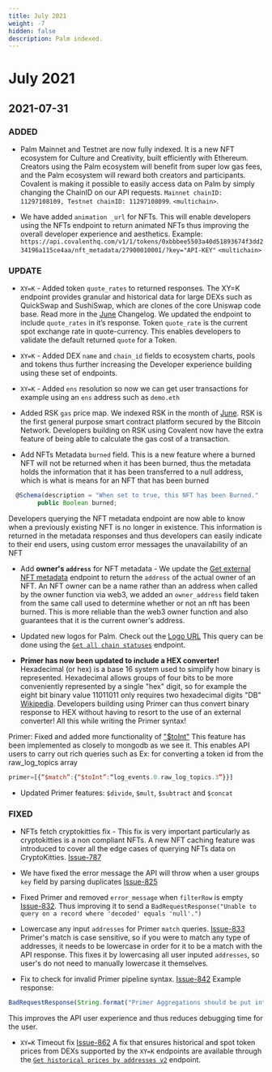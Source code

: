 ```yaml
---
title: July 2021
weight: -7
hidden: false
description: Palm indexed.
---
```


# July 2021

## 2021-07-31

### ADDED
- Palm Mainnet and Testnet are now fully indexed. It is a new NFT ecosystem for Culture and Creativity, built efficiently with Ethereum. Creators using the Palm ecosystem will benefit from super low gas fees, and the Palm ecosystem will reward both creators and participants. Covalent is making it possible to easily access data on Palm by simply changing the ChainID on our API requests. `Mainnet chainID: 11297108109, Testnet chainID: 11297108099`. `<multichain>`.

- We have added `animation _url` for NFTs. This will enable developers using the NFTs endpoint to return animated NFTs thus improving the overall developer experience and aesthetics. 
Example: `https://api.covalenthq.com/v1/1/tokens/0xbbbee5503a40d51893674f3dd234196a115ce4aa/nft_metadata/27900010001/?key="API-KEY"` `<multichain>`

### UPDATE
- `XY=K` - Added token `quote_rates` to returned responses. The XY=K endpoint provides granular and historical data for large DEXs such as QuickSwap and SushiSwap, which are clones of the core Uniswap code base. Read more in the [June](/docs/changelog/2021/june) Changelog. We updated the endpoint to include `quote_rates` in it’s response.  Token `quote_rate` is the current spot exchange rate in quote-currency. This enables developers to validate the default returned `quote` for a Token.

- `XY=K` - Added DEX `name` and `chain_id` fields to ecosystem charts, pools and tokens thus further increasing the Developer experience building using these set of endpoints. 

- `XY=K` - Added `ens` resolution so now we can get user transactions for example using an `ens` address such as `demo.eth` 

- Added RSK `gas` price map. We indexed RSK in the month of [June](/docs/changelog/2021/june). RSK is the first general purpose smart contract platform secured by the Bitcoin Network. Developers building on RSK using Covalent now have the extra feature of being able to calculate the gas cost of a transaction.

- Add NFTs Metadata `burned` field. This is a new feature where a burned NFT will not be returned when it has been burned, thus the metadata holds the information that it has been transferred to a null address, which is what is means for an NFT that has been burned 

```javascript
  @Schema(description = "When set to true, this NFT has been Burned."
        public Boolean burned;
```

Developers querying the NFT metadata endpoint are now able to know when a previously existing NFT is no longer in existence. This information is returned in the metadata responses and thus developers can easily indicate to their end users, using custom error messages the unavailability of an NFT

- Add **owner's `address`** for NFT metadata - We update the [Get external NFT metadata](https://www.covalenthq.com/docs/api/#get-/v1/{chain_id}/tokens/{contract_address}/nft_metadata/{token_id}/) endpoint to return the `address` of the actual owner of an NFT. An NFT owner can be a name rather than an address when called by the owner function via web3, we added an `owner_address` field taken from the same call used to determine whether or not an nft has been burned. This is more reliable than the web3 owner function and also guarantees that it is the current owner's address.

- Updated new logos for Palm. Check out the [Logo URL](https://www.covalenthq.com/static/images/icons/display-icons/palm-mainnet-logo.svg) This query can be done using the [`Get all chain statuses`](https://www.covalenthq.com/docs/api/#get-/v1/chains/status/) endpoint.

- **Primer has now been updated to include a HEX converter!** Hexadecimal (or hex) is a base 16 system used to simplify how binary is represented. Hexadecimal allows groups of four bits to be more conveniently represented by a single "hex" digit, so for example the eight bit binary value 11011011 only requires two hexadecimal digits "DB" [Wikipedia](https://simple.wikipedia.org/wiki/Hexadecimal). Developers building using Primer can thus convert binary response to HEX without having to resort to the use of an external converter! All this while writing the Primer syntax!

Primer: Fixed and added more functionality of ["$toInt"](https://docs.mongodb.com/manual/reference/operator/aggregation/toInt/) This feature has been implemented as closely to mongodb as we see it. This enables API users to carry out rich queries such as
Ex: for converting a token id from the raw_log_topics array 

```javascript
primer=[{“$match”:{“$toInt”:“log_events.0.raw_log_topics.3”}}]
```

- Updated Primer features: `$divide`, `$mult`, `$subtract` and `$concat`



### FIXED 

- NFTs fetch cryptokitties fix - This fix is very important particularly as cryptokitties is a non compliant NFTs. A new NFT caching feature was introduced to cover all the edge cases of querying NFTs data on CryptoKitties. [Issue-787](https://github.com/covalenthq/scout/issues/787)

- We have fixed the error message the API will throw when a user groups `key` field by parsing duplicates [Issue-825](https://github.com/covalenthq/scout/issues/825)

- Fixed Primer and removed `error_message` when `filterRow` is empty [Issue-832](https://github.com/covalenthq/scout/issues/832). Thus improving it to send a `BadRequestResponse("Unable to query on a record where 'decoded' equals 'null'.")`

- Lowercase any input `addresses` for Primer `match` queries. [Issue-833](https://github.com/covalenthq/scout/issues/833) ​Primer's match is case sensitive, so if you were to match any type of addresses, it needs to be lowercase in order for it to be a match with the API response. This fixes it by lowercasing all user inputed `addresses`, so user's do not need to manually lowercase it themselves.

- Fix to check for invalid Primer pipeline syntax. [Issue-842](https://github.com/covalenthq/scout/issues/842) Example response: 
```javascript
BadRequestResponse(String.format("Primer Aggregations should be put into its own object! Found this in object %d: " + e.getAsJsonObject().keySet(), i + 1)); 
```
This improves the API user experience and thus reduces debugging time for the user.

- `XY=K` Timeout fix [Issue-862](https://github.com/covalenthq/scout/issues/862) A fix that ensures historical and spot token prices from DEXs supported by the `XY=K` endpoints are available through the [`Get historical prices by addresses v2`](https://www.covalenthq.com/docs/api/#get-/v1/pricing/historical_by_addresses_v2/{chain_id}/{quote_currency}/{contract_addresses}/) endpoint.
